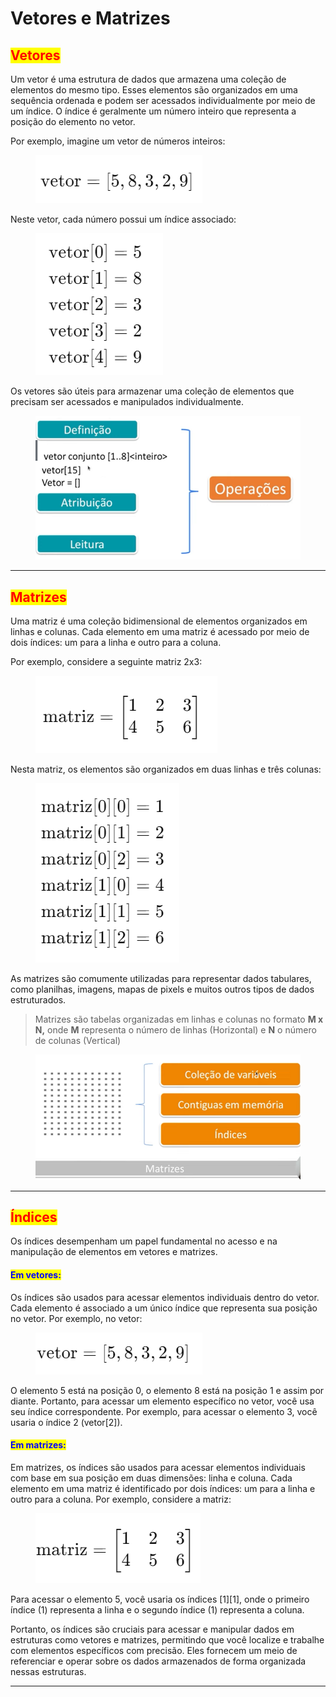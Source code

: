 # Vetores e Matrizes

## <mark style="color:red;">Vetores</mark>

Um vetor é uma estrutura de dados que armazena uma coleção de elementos do mesmo tipo. Esses elementos são organizados em uma sequência ordenada e podem ser acessados individualmente por meio de um índice. O índice é geralmente um número inteiro que representa a posição do elemento no vetor.

Por exemplo, imagine um vetor de números inteiros:

<figure><img src="../.gitbook/assets/image (52).png" alt=""><figcaption></figcaption></figure>

Neste vetor, cada número possui um índice associado:

<figure><img src="../.gitbook/assets/image (1) (1).png" alt=""><figcaption></figcaption></figure>

Os vetores são úteis para armazenar uma coleção de elementos que precisam ser acessados e manipulados individualmente.

<figure><img src="../.gitbook/assets/image (7) (1).png" alt=""><figcaption></figcaption></figure>

***

## <mark style="color:red;">**Matrizes**</mark>

Uma matriz é uma coleção bidimensional de elementos organizados em linhas e colunas. Cada elemento em uma matriz é acessado por meio de dois índices: um para a linha e outro para a coluna.

Por exemplo, considere a seguinte matriz 2x3:

<figure><img src="../.gitbook/assets/image (2) (1).png" alt=""><figcaption></figcaption></figure>

Nesta matriz, os elementos são organizados em duas linhas e três colunas:

<figure><img src="../.gitbook/assets/image (3) (1).png" alt=""><figcaption></figcaption></figure>

As matrizes são comumente utilizadas para representar dados tabulares, como planilhas, imagens, mapas de pixels e muitos outros tipos de dados estruturados.

> Matrizes são tabelas organizadas em linhas e colunas no formato **M x N,** onde **M** representa o número de linhas (Horizontal) e **N** o número de colunas (Vertical)

<figure><img src="../.gitbook/assets/image (4) (1).png" alt=""><figcaption></figcaption></figure>

***

## <mark style="color:red;">Índices</mark>

Os índices desempenham um papel fundamental no acesso e na manipulação de elementos em vetores e matrizes.

#### <mark style="color:blue;">**Em vetores:**</mark>

Os índices são usados para acessar elementos individuais dentro do vetor. Cada elemento é associado a um único índice que representa sua posição no vetor. Por exemplo, no vetor:

<figure><img src="../.gitbook/assets/image (5) (1).png" alt=""><figcaption></figcaption></figure>

O elemento 5 está na posição 0, o elemento 8 está na posição 1 e assim por diante. Portanto, para acessar um elemento específico no vetor, você usa seu índice correspondente. Por exemplo, para acessar o elemento 3, você usaria o índice 2 (vetor\[2]).

#### <mark style="color:blue;">**Em matrizes:**</mark>

Em matrizes, os índices são usados para acessar elementos individuais com base em sua posição em duas dimensões: linha e coluna. Cada elemento em uma matriz é identificado por dois índices: um para a linha e outro para a coluna. Por exemplo, considere a matriz:

<figure><img src="../.gitbook/assets/image (6) (1).png" alt=""><figcaption></figcaption></figure>

Para acessar o elemento 5, você usaria os índices \[1]\[1], onde o primeiro índice (1) representa a linha e o segundo índice (1) representa a coluna.

Portanto, os índices são cruciais para acessar e manipular dados em estruturas como vetores e matrizes, permitindo que você localize e trabalhe com elementos específicos com precisão. Eles fornecem um meio de referenciar e operar sobre os dados armazenados de forma organizada nessas estruturas.

***
